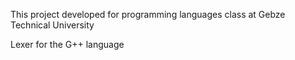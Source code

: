 This project developed for programming languages class at Gebze Technical University

Lexer for the G++ language
